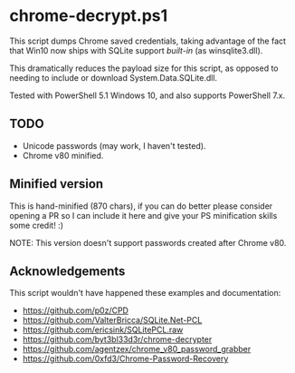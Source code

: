 # chrome-decrypt.ps1

This script dumps Chrome saved credentials, taking advantage of the fact that
Win10 now ships with SQLite support *built-in* (as winsqlite3.dll).

This dramatically reduces the payload size for this script, as opposed to
needing to include or download System.Data.SQLite.dll.

Tested with PowerShell 5.1 Windows 10, and also supports PowerShell 7.x.

## TODO

 * Unicode passwords (may work, I haven't tested).
 * Chrome v80 minified.

## Minified version

This is hand-minified (870 chars), if you can do better please consider
opening a PR so I can include it here and give your PS minification skills
some credit! :)

NOTE: This version doesn't support passwords created after Chrome v80.

## Acknowledgements

This script wouldn't have happened these examples and documentation:

 * https://github.com/p0z/CPD
 * https://github.com/ValterBricca/SQLite.Net-PCL
 * https://github.com/ericsink/SQLitePCL.raw
 * https://github.com/byt3bl33d3r/chrome-decrypter
 * https://github.com/agentzex/chrome_v80_password_grabber
 * https://github.com/0xfd3/Chrome-Password-Recovery
